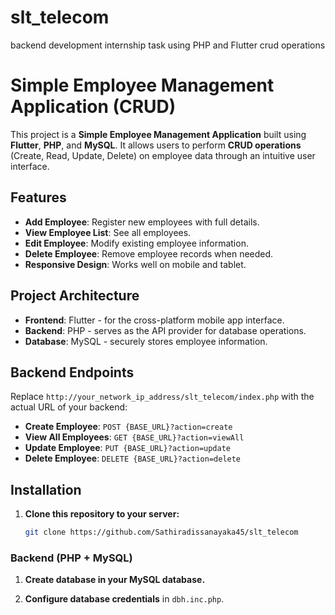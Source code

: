 # slt_telecom
backend development internship task using PHP and Flutter crud operations
# Simple Employee Management Application (CRUD)

This project is a **Simple Employee Management Application** built using **Flutter**, **PHP**, and **MySQL**. It allows users to perform **CRUD operations** (Create, Read, Update, Delete) on employee data through an intuitive user interface.

## Features

- **Add Employee**: Register new employees with full details.
- **View Employee List**: See all employees.
- **Edit Employee**: Modify existing employee information.
- **Delete Employee**: Remove employee records when needed.
- **Responsive Design**: Works well on mobile and tablet.

## Project Architecture

- **Frontend**: Flutter - for the cross-platform mobile app interface.
- **Backend**: PHP - serves as the API provider for database operations.
- **Database**: MySQL - securely stores employee information.

## Backend Endpoints

Replace `http://your_network_ip_address/slt_telecom/index.php` with the actual URL of your backend:

- **Create Employee**: `POST {BASE_URL}?action=create`
- **View All Employees**: `GET {BASE_URL}?action=viewAll`
- **Update Employee**: `PUT {BASE_URL}?action=update`
- **Delete Employee**: `DELETE {BASE_URL}?action=delete`

## Installation

1. **Clone this repository to your server:**
   ```bash
   git clone https://github.com/Sathiradissanayaka45/slt_telecom
   
### Backend (PHP + MySQL)

1. **Create database in your MySQL database.**  

2. **Configure database credentials** in `dbh.inc.php`.


